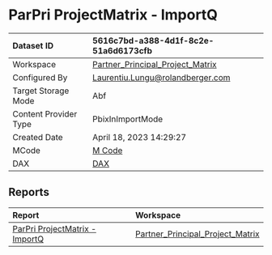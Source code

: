 



# ParPri ProjectMatrix - ImportQ

|Dataset ID|5616c7bd-a388-4d1f-8c2e-51a6d6173cfb|
| :--- | :--- |
|Workspace|[Partner_Principal_Project_Matrix](../Workspaces/Partner_Principal_Project_Matrix.md)|
|Configured By|Laurentiu.Lungu@rolandberger.com|
|Target Storage Mode|Abf|
|Content Provider Type|PbixInImportMode|
|Created Date|April 18, 2023 14:29:27|
|MCode|[M Code](./ParPri-ProjectMatrix---ImportQ/mcode.md)|
|DAX|[DAX](./ParPri-ProjectMatrix---ImportQ/dax.md)|

## Reports

|Report|Workspace|
| :--- | :--- |
|[ParPri ProjectMatrix - ImportQ](../Reports/ParPri-ProjectMatrix---ImportQ.md)|[Partner_Principal_Project_Matrix](../Workspaces/Partner_Principal_Project_Matrix.md)|

